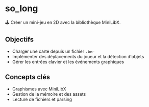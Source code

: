 # so_long

🕹️ Créer un mini-jeu en 2D avec la bibliothèque MiniLibX.

## Objectifs
- Charger une carte depuis un fichier `.ber`
- Implémenter des déplacements du joueur et la détection d'objets
- Gérer les entrées clavier et les événements graphiques

## Concepts clés
- Graphismes avec MiniLibX
- Gestion de la mémoire et des assets
- Lecture de fichiers et parsing
